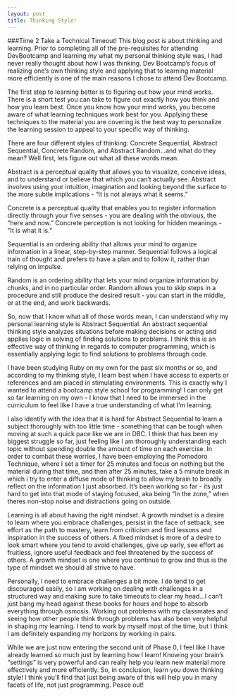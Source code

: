 ```yaml
---
layout: post
title: Thinking Style!
---
```


###Time 2 Take a Technical Timeout!  This blog post is about thinking and learning.
Prior to completing all of the pre-requisites for attending DevBootcamp and learning my what my personal thinking style was, I had never really thought about how I was thinking.  Dev Bootcamp’s focus of realizing one’s own thinking style and applying that to learning material more efficiently is one of the main reasons I chose to attend Dev Bootcamp.

The first step to learning better is to figuring out how your mind works.  There is a short test you can take to figure out exactly how you think and how you learn best.  Once you know how your mind works, you become aware of what learning techniques work best for you.  Applying these techniques to the material you are covering is the best way to personalize the learning session to appeal to your specific way of thinking.

There are four different styles of thinking: Concrete Sequential, Abstract Sequential, Concrete Random, and Abstract Random…and what do they mean?  Well first, lets figure out what all these words mean.

Abstract is a perceptual quality that allows you to visualize, conceive ideas, and to understand or believe that which you can’t actually see.  Abstract involves using your intuition, imagination and looking beyond the surface to the more subtle implications - “It is not always what it seems.”

Concrete is a perceptual quality that enables you to register information directly through your five senses - you are dealing with the obvious, the “here and now.”  Concrete perception is not looking for hidden meanings - “It is what it is.”<br>

Sequential is an ordering ability that allows your mind to organize information in a linear, step-by-step manner.  Sequential follows a logical train of thought and prefers to have a plan and to follow it, rather than relying on impulse.

Random is an ordering ability that lets your mind organize information by chunks, and in no particular order.  Random allows you to skip steps in a procedure and still produce the desired result - you can start in the middle, or at the end, and work backwards.

So, now that I know what all of those words mean, I can understand why my personal learning style is Abstract Sequential.  An abstract sequential thinking style analyzes situations before making decisions or acting and applies logic in solving of finding solutions to problems.  I think this is an effective way of thinking in regards to computer programming, which is essentially applying logic to find solutions to problems through code.

I have been studying Ruby on my own for the past six months or so, and according to my thinking style, I learn best when I have access to experts or references and am placed in stimulating environments.  This is exactly why I wanted to attend a bootcamp style school for programming!  I can only get so far learning on my own - I know that I need to be immersed in the curriculum to feel like I have a true understanding of what I’m learning.

I also identify with the idea that it is hard for Abstract Sequential to learn a subject thoroughly with too little time - something that can be tough when moving at such a quick pace like we are in DBC.  I think that has been my biggest struggle so far, just feeling like I am thoroughly understanding each topic without spending double the amount of time on each exercise.  In order to combat these worries, I have been employing the Pomodoro Technique, where I set a timer for 25 minutes and focus on nothing but the material during that time, and then after 25 minutes, take a 5 minute break in which i try to enter a diffuse mode of thinking to allow my brain to broadly reflect on the information I just absorbed.  It’s been working so far - its just hard to get into that mode of staying focused, aka being “In the zone,” when theres non-stop noise and distractions going on outside.

Learning is all about having the right mindset.  A growth mindset is a desire to learn where you embrace challenges, persist in the face of setback, see effort as the path to mastery, learn from criticism and find lessons and inspiration in the success of others.  A fixed mindset is more of a desire to look smart where you tend to avoid challenges, give up early, see effort as fruitless, ignore useful feedback and feel threatened by the success of others.  A growth mindset is one where you continue to grow and thus is the type of mindset we should all strive to have.

Personally, I need to embrace challenges a bit more.  I do tend to get discouraged easily, so I am working on dealing with challenges in a structured way and making sure to take timeouts to clear my head…I can’t just bang my head against these books for hours and hope to absorb everything through osmosis.  Working out problems with my classmates and seeing how other people think through problems has also been very helpful in shaping my learning.  I tend to work by myself most of the time, but I think I am definitely expanding my horizons by working in pairs.

While we are just now entering the second unit of Phase 0, I feel like I have already learned so much just by learning how I learn!  Knowing your brain’s “settings”  is very powerful and can really help you learn new material more effectively and more efficiently.  So, in conclusion, learn you down thinking style! I think you’ll find that just being aware of this will help you in many facets of life, not just programming. Peace out!
